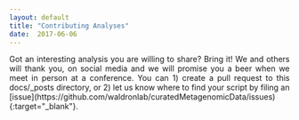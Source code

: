 ```yaml
---
layout: default
title: "Contributing Analyses"
date:  2017-06-06
---
```


<p align="justify">
Got an interesting analysis you are willing to share? Bring it! We and others will thank you, on social media and we will promise you a beer when we meet in person at a conference. You can 1) create a pull request to this docs/_posts directory, or 2) let us know where to find your script by filing an [issue](https://github.com/waldronlab/curatedMetagenomicData/issues){:target="_blank"}.
</p>

